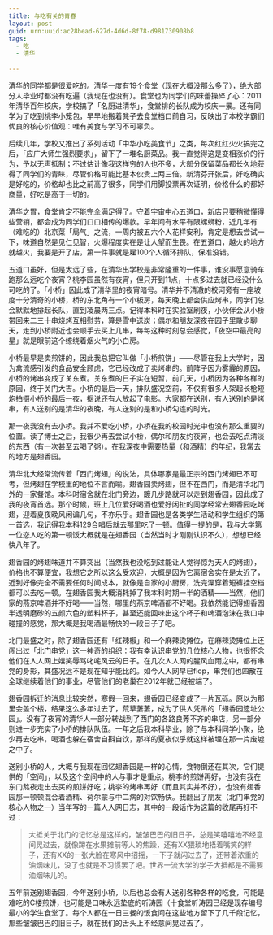 ```yaml
---
title: 与吃有关的青春
layout: post
guid: urn:uuid:ac28bead-627d-4d6d-8f78-d981730908b8
tags:
  - 吃
  - 清华
  
---
```


清华的同学都是很爱吃的。清华一度有19个食堂（现在大概没那么多了），绝大部分人毕业时都没有吃遍（我现在也没有）。食堂也为同学们的味蕾操碎了心：2011年清华百年校庆，学校搞了「名厨进清华」，食堂排的长队成为校庆一景。还有同学为了吃到桃李小笼包，早早地搬着凳子去食堂档口前自习，反映出了本校学霸们优良的核心价值观：唯有美食与学习不可辜负。

后续几年，学校又推出了系列活动「中华小吃美食节」之类，每次红红火火搞完之后，「应广大师生强烈要求」，留下了一堆名厨菜品。我一直觉得这是变相涨价的行为，予以无声抵制；不过估计像我这样穷的人也不多，大部分保留菜品都长久地获得了同学们的青睐，尽管价格可能比基本伙贵上两三倍。新清芬开张后，好吃确实是好吃的，价格却也比之前高了很多，同学们用脚投票再次证明，价格什么的都好商量，好吃是高于一切的。

清华之胃，食堂肯定不能完全满足得了。守着宇宙中心五道口，新店只要稍微懂得些营销，都会成为同学们口口相传的爆款。早年间有水平有限螺蛳粉，近几年有（难吃的）北京菜「局气」之流，一周内被五六个人花样安利，肯定是想去尝试一下，味道自然是见仁见智，火爆程度实在是让人望而生畏。在五道口，越火的地方就越火，我要是开了店，第一件事就是雇100个人循环排队，保准没错。

五道口虽好，但是太远了些，在清华出学校是非常隆重的一件事，谁没事愿意骑车跑那么远吃个夜宵？桃李园虽然有夜宵，但只开到11点，十点多过去就已经没什么可吃的了。「小桥」因此成了清华里的夜宵暗号。清华并不清澈的校河旁有一座坡度十分清奇的小桥，桥的东北角有一个小板房，每天晚上都会供应烤串，同学们总会默默地排起长队，直到凌晨两三点。记得本科时在实验室刷夜，小伙伴会从小桥带回来二三十串烧烤互相慰劳，算是雪中送炭；偶尔和朋友深夜在园子里散步聊天，走到小桥附近也会顺手去买上几串，每每这种时刻总会感觉，「夜空中最亮的星」就是眼前这个缭绕着烟火气的小白房。

小桥最早是卖煎饼的，因此我总把它叫做「小桥煎饼」——尽管在我上大学时，因为禽流感引发的食品安全顾虑，它已经改成了卖烤串的。前阵子因为雾霾的原因，小桥的烤串变成了关东煮。关东煮的日子实在短暂，前几天，小桥因为各种各样的原因，终于关门大吉。小桥的最后一天，排队盛况空前，不仅有很多人架起长枪短炮拍摄小桥的最后一夜，据说还有人放起了电影。大家都在送别，有人送别的是烤串，有人送别的是清华的夜晚，有人送别的是和小桥勾连的时光。

那一夜我没有去小桥。我并不爱吃小桥，小桥在我的校园时光中也没有那么重要的位置。读了博士之后，我很少再去尝试小桥，偶尔和朋友约夜宵，也会去吃点清淡的东西（有一次甚至去喝了粥）。在我深夜中需要热量（和酒精）的年纪，我常去的地方是翅香园。

清华北大经常流传着「西门烤翅」的说法，具体哪家是最正宗的西门烤翅已不可考，但烤翅在学校里的地位不言而喻。翅香园卖烤翅，但不在西门，而是清华北门外的一家餐馆。本科时宿舍就在北门旁边，踱几步路就可以走到翅香园，因此成了我的夜宵首选。那个时候，班上几位爱好喝酒也爱好闲扯的同学经常去翅香园吃烤翅，迎着夏夜晚风闲谝几句，不亦乐乎。翅香园也是各类学生活动和学生组织的第一首选，我记得我本科129合唱后就去那里吃了一顿。值得一提的是，我与大学第一位恋人吃的第一顿饭大概就是在翅香园（当然当时才刚刚认识不久），想想已经快八年了。

翅香园的烤翅味道并不算突出（当然我也没吃到过能让人觉得惊为天人的烤翅），价格也不算便宜，我想它之所以这么受欢迎，大概是因为它离宿舍实在是太近了，近到好像完全不需要任何时间成本，就像是自家的小厨房，洗完澡穿着短裤挂空档都可以去吃一顿。在翅香园我大概消耗掉了我本科时期一半的酒精——当然，他们家的燕京啤酒并不好喝——当然，哪里的燕京啤酒都不好喝。我依然能记得翅香园半透明磨砂的五颜六色的塑料杯子，甚至还能回味出这个杯子和啤酒泡沫在我口中碰撞的感觉，那大概是我喝酒最畅快的一段日子了吧。

北门最盛之时，除了翅香园还有「红辣椒」和一个麻辣烫摊位，在麻辣烫摊位上还闯出过「北门串党」这一神奇的组织：我有幸认识串党的几位核心人物，也很怀念他们在人人网上嬉笑辱骂叱咤风云的日子。在几次人人网的腥风血雨之中，都有串党的身影，其盛况远不是现在知乎能比的。如今人人网早已flop，串党们也四散在全球继续着他们的事业，尽管他们的老巢在2012年就已经被端了。

翅香园拆迁的消息比较突然，寒假一回来，翅香园已经变成了一片瓦砾。原以为那里会盖个楼，结果这么多年过去了，荒草萋萋，成为了供人凭吊的「翅香园遗址公园」。没有了夜宵的清华人一部分转战到了西门的各路良莠不齐的串店，另一部分则进一步充实了小桥的排队队伍。一年之后我本科毕业，除了与本科同学小聚，绝少再去吃串，喝酒也躲在宿舍自斟自饮，那样的夏夜似乎就这样被埋在那一片废墟之中了。

送别小桥的人，大概与我现在回忆翅香园是一样的心情，食物倒还在其次，它们提供的「空间」，以及这个空间中的人与事才是重点。桃李的煎饼再好，也没有我在东门熬夜走出去买的煎饼好吃；桃李的烤串再好（而且其实并不好），也没有翅香园那一顿顿混合着酒精、荷尔蒙与中二病的对饮畅快。我翻出了朋友（北门串党的核心人物之一）当年写的一篇人人网日志，其中的一段话作为这篇的收尾再好不过：

> 大抵关于北门的记忆总是这样的，皱皱巴巴的旧日子，总是笑嘻嘻地不经意间晃过去，就像蹲在水果摊前等人的焦躁，还有XX猥琐地捂着嘴笑的样子，还有XX的一张大脸在寒风中招摇，一下子就闪过去了，还带着浓重的油烟味儿，没了也就是不习惯罢了吧。世界一流大学的学子大抵都是不需要油烟味儿的。

五年前送别翅香园，今年送别小桥，以后也总会有人送别各种各样的吃食，可能是难吃的C楼煎饼，也可能是口味永远垫底的听涛园（十食堂听涛园已经是现存编号最小的学生食堂了。每个人都在一日三餐的饭食间在这些地方留下了几千段记忆，那些皱皱巴巴的旧日子，就在我们的舌头上不经意间晃过去了。

